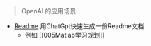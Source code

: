 > OpenAI 的应用场景


* [Readme](https://readme.rustc.cloud/)  用ChatGpt快速生成一份Readme文档
  * 例如 [[005Matlab学习规划]]